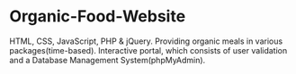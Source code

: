 # Organic-Food-Website
HTML, CSS, JavaScript, PHP &amp; jQuery. Providing organic meals in various packages(time-based). Interactive portal, which consists of user validation and a Database Management System(phpMyAdmin).
